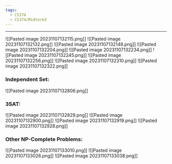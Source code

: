 ```yaml
---
tags:
  - CS374
  - CS374/Midterm3
---
```

---
![[Pasted image 20231107132115.png]]
![[Pasted image 20231107132132.png]]
![[Pasted image 20231107132148.png]]
![[Pasted image 20231107132204.png]]
![[Pasted image 20231107132234.png]]
![[Pasted image 20231107132245.png]]
![[Pasted image 20231107132256.png]]
![[Pasted image 20231107132310.png]]
![[Pasted image 20231107132322.png]]

### Independent Set:
![[Pasted image 20231107132806.png]]


### 3SAT:
![[Pasted image 20231107132829.png]]
![[Pasted image 20231107132900.png]]
![[Pasted image 20231107132919.png]]
![[Pasted image 20231107132928.png]]

### Other NP-Complete Problems:
![[Pasted image 20231107133010.png]]
![[Pasted image 20231107133026.png]]
![[Pasted image 20231107133038.png]]


